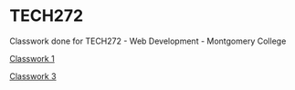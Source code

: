 # TECH272
Classwork done for TECH272 - Web Development - Montgomery College

[Classwork 1](/Classwork1.html)

[Classwork 3](Classwork%203/travel_portfolio_v2.html)
